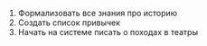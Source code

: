 1. Формализовать все знания про историю
2. Создать список привычек
3. Начать на системе писать о походах в театры